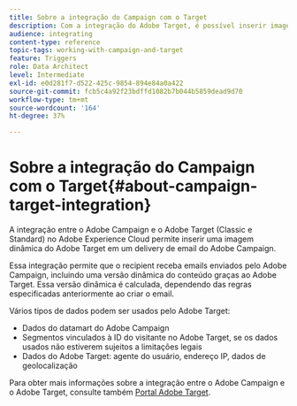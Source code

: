 ```yaml
---
title: Sobre a integração do Campaign com o Target
description: Com a integração do Adobe Target, é possível inserir imagens dinâmicas geradas pelo Adobe Target nas mensagens do Adobe Campaign.
audience: integrating
content-type: reference
topic-tags: working-with-campaign-and-target
feature: Triggers
role: Data Architect
level: Intermediate
exl-id: e0d281f7-d522-425c-9854-894e84a0a422
source-git-commit: fcb5c4a92f23bdffd1082b7b044b5859dead9d70
workflow-type: tm+mt
source-wordcount: '164'
ht-degree: 37%

---
```


# Sobre a integração do Campaign com o Target{#about-campaign-target-integration}

A integração entre o Adobe Campaign e o Adobe Target (Classic e Standard) no Adobe Experience Cloud permite inserir uma imagem dinâmica do Adobe Target em um delivery de email do Adobe Campaign.

Essa integração permite que o recipient receba emails enviados pelo Adobe Campaign, incluindo uma versão dinâmica do conteúdo graças ao Adobe Target. Essa versão dinâmica é calculada, dependendo das regras especificadas anteriormente ao criar o email.

Vários tipos de dados podem ser usados pelo Adobe Target:

* Dados do datamart do Adobe Campaign
* Segmentos vinculados à ID do visitante no Adobe Target, se os dados usados não estiverem sujeitos a limitações legais
* Dados do Adobe Target: agente do usuário, endereço IP, dados de geolocalização

Para obter mais informações sobre a integração entre o Adobe Campaign e o Adobe Target, consulte também [Portal Adobe Target](https://experienceleague.adobe.com/docs/target/using/integrate/campaign-and-target.html?lang=pt-BR).
